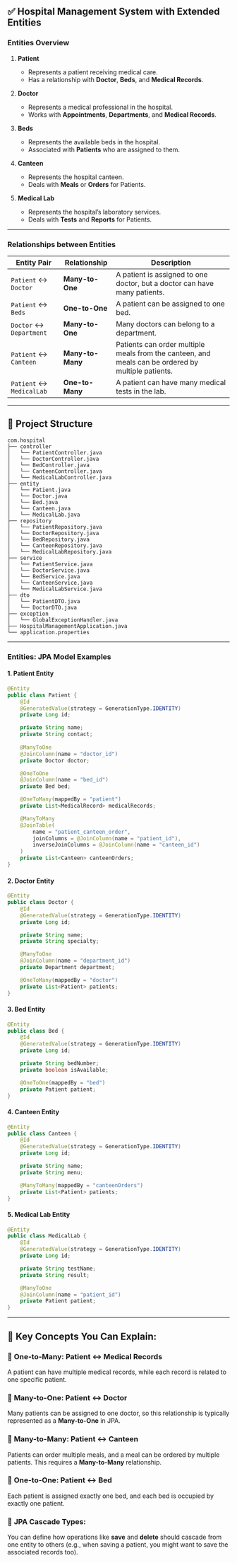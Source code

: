 ## ✅ **Hospital Management System with Extended Entities**

### **Entities Overview**

1. **Patient**

   * Represents a patient receiving medical care.
   * Has a relationship with **Doctor**, **Beds**, and **Medical Records**.

2. **Doctor**

   * Represents a medical professional in the hospital.
   * Works with **Appointments**, **Departments**, and **Medical Records**.

3. **Beds**

   * Represents the available beds in the hospital.
   * Associated with **Patients** who are assigned to them.

4. **Canteen**

   * Represents the hospital canteen.
   * Deals with **Meals** or **Orders** for Patients.

5. **Medical Lab**

   * Represents the hospital’s laboratory services.
   * Deals with **Tests** and **Reports** for Patients.

---

### **Relationships between Entities**

| Entity Pair              | Relationship     | Description                                                                                        |
| ------------------------ | ---------------- | -------------------------------------------------------------------------------------------------- |
| `Patient` ↔ `Doctor`     | **Many-to-One**  | A patient is assigned to one doctor, but a doctor can have many patients.                          |
| `Patient` ↔ `Beds`       | **One-to-One**   | A patient can be assigned to one bed.                                                              |
| `Doctor` ↔ `Department`  | **Many-to-One**  | Many doctors can belong to a department.                                                           |
| `Patient` ↔ `Canteen`    | **Many-to-Many** | Patients can order multiple meals from the canteen, and meals can be ordered by multiple patients. |
| `Patient` ↔ `MedicalLab` | **One-to-Many**  | A patient can have many medical tests in the lab.                                                  |

---

## 📂 **Project Structure**

```
com.hospital
├── controller
│   └── PatientController.java
│   └── DoctorController.java
│   └── BedController.java
│   └── CanteenController.java
│   └── MedicalLabController.java
├── entity
│   └── Patient.java
│   └── Doctor.java
│   └── Bed.java
│   └── Canteen.java
│   └── MedicalLab.java
├── repository
│   └── PatientRepository.java
│   └── DoctorRepository.java
│   └── BedRepository.java
│   └── CanteenRepository.java
│   └── MedicalLabRepository.java
├── service
│   └── PatientService.java
│   └── DoctorService.java
│   └── BedService.java
│   └── CanteenService.java
│   └── MedicalLabService.java
├── dto
│   └── PatientDTO.java
│   └── DoctorDTO.java
├── exception
│   └── GlobalExceptionHandler.java
├── HospitalManagementApplication.java
└── application.properties
```

---

### **Entities: JPA Model Examples**

#### **1. Patient Entity**

```java
@Entity
public class Patient {
    @Id
    @GeneratedValue(strategy = GenerationType.IDENTITY)
    private Long id;

    private String name;
    private String contact;
    
    @ManyToOne
    @JoinColumn(name = "doctor_id")
    private Doctor doctor;

    @OneToOne
    @JoinColumn(name = "bed_id")
    private Bed bed;

    @OneToMany(mappedBy = "patient")
    private List<MedicalRecord> medicalRecords;

    @ManyToMany
    @JoinTable(
        name = "patient_canteen_order",
        joinColumns = @JoinColumn(name = "patient_id"),
        inverseJoinColumns = @JoinColumn(name = "canteen_id")
    )
    private List<Canteen> canteenOrders;
}
```

#### **2. Doctor Entity**

```java
@Entity
public class Doctor {
    @Id
    @GeneratedValue(strategy = GenerationType.IDENTITY)
    private Long id;

    private String name;
    private String specialty;

    @ManyToOne
    @JoinColumn(name = "department_id")
    private Department department;

    @OneToMany(mappedBy = "doctor")
    private List<Patient> patients;
}
```

#### **3. Bed Entity**

```java
@Entity
public class Bed {
    @Id
    @GeneratedValue(strategy = GenerationType.IDENTITY)
    private Long id;

    private String bedNumber;
    private boolean isAvailable;

    @OneToOne(mappedBy = "bed")
    private Patient patient;
}
```

#### **4. Canteen Entity**

```java
@Entity
public class Canteen {
    @Id
    @GeneratedValue(strategy = GenerationType.IDENTITY)
    private Long id;

    private String name;
    private String menu;

    @ManyToMany(mappedBy = "canteenOrders")
    private List<Patient> patients;
}
```

#### **5. Medical Lab Entity**

```java
@Entity
public class MedicalLab {
    @Id
    @GeneratedValue(strategy = GenerationType.IDENTITY)
    private Long id;

    private String testName;
    private String result;

    @ManyToOne
    @JoinColumn(name = "patient_id")
    private Patient patient;
}
```

---

## 🧩 **Key Concepts You Can Explain:**

### 🔹 **One-to-Many**: Patient ↔ Medical Records

A patient can have multiple medical records, while each record is related to one specific patient.

### 🔹 **Many-to-One**: Patient ↔ Doctor

Many patients can be assigned to one doctor, so this relationship is typically represented as a **Many-to-One** in JPA.

### 🔹 **Many-to-Many**: Patient ↔ Canteen

Patients can order multiple meals, and a meal can be ordered by multiple patients. This requires a **Many-to-Many** relationship.

### 🔹 **One-to-One**: Patient ↔ Bed

Each patient is assigned exactly one bed, and each bed is occupied by exactly one patient.

### 🔹 **JPA Cascade Types**:

You can define how operations like **save** and **delete** should cascade from one entity to others (e.g., when saving a patient, you might want to save the associated records too).
